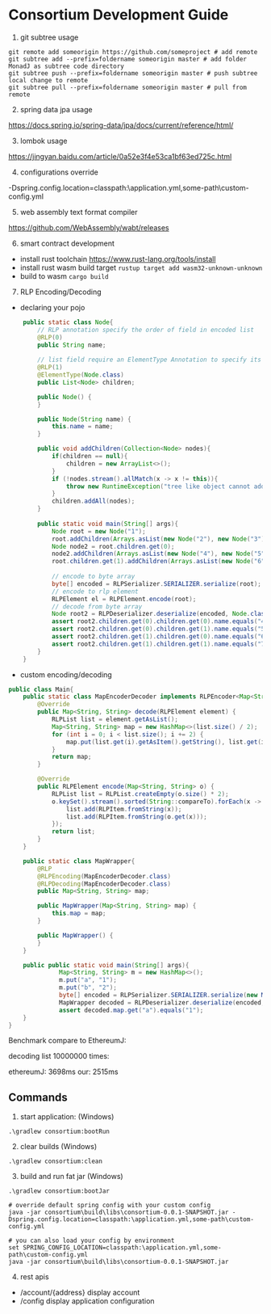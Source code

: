 # Consortium Development Guide

1. git subtree usage

```shell script
git remote add someorigin https://github.com/someproject # add remote
git subtree add --prefix=foldername someorigin master # add folder MonadJ as subtree code directory
git subtree push --prefix=foldername someorigin master # push subtree local change to remote
git subtree pull --prefix=foldername someorigin master # pull from remote 
```

2. spring data jpa usage

https://docs.spring.io/spring-data/jpa/docs/current/reference/html/

3. lombok usage

https://jingyan.baidu.com/article/0a52e3f4e53ca1bf63ed725c.html

4. configurations override

-Dspring.config.location=classpath:\application.yml,some-path\custom-config.yml

5. web assembly text format compiler

https://github.com/WebAssembly/wabt/releases

6. smart contract development

- install rust toolchain https://www.rust-lang.org/tools/install
- install rust wasm build target ```rustup target add wasm32-unknown-unknown``` 
- build to wasm ```cargo build ```

7. RLP Encoding/Decoding

- declaring your pojo

```java
    public static class Node{  
        // RLP annotation specify the order of field in encoded list
        @RLP(0)
        public String name;
    
        // list field require an ElementType Annotation to specify its element type
        @RLP(1)
        @ElementType(Node.class)
        public List<Node> children;

        public Node() {
        }

        public Node(String name) {
            this.name = name;
        }

        public void addChildren(Collection<Node> nodes){
            if(children == null){
                children = new ArrayList<>();
            }
            if (!nodes.stream().allMatch(x -> x != this)){
                throw new RuntimeException("tree like object cannot add self as children");
            }
            children.addAll(nodes);
        }
        
        public static void main(String[] args){
            Node root = new Node("1");
            root.addChildren(Arrays.asList(new Node("2"), new Node("3")));
            Node node2 = root.children.get(0);
            node2.addChildren(Arrays.asList(new Node("4"), new Node("5")));
            root.children.get(1).addChildren(Arrays.asList(new Node("6"), new Node("7")));
    
            // encode to byte array
            byte[] encoded = RLPSerializer.SERIALIZER.serialize(root);
            // encode to rlp element
            RLPElement el = RLPElement.encode(root);
            // decode from byte array
            Node root2 = RLPDeserializer.deserialize(encoded, Node.class);
            assert root2.children.get(0).children.get(0).name.equals("4");
            assert root2.children.get(0).children.get(1).name.equals("5");
            assert root2.children.get(1).children.get(0).name.equals("6");
            assert root2.children.get(1).children.get(1).name.equals("7");            
        }       
    }
```

- custom encoding/decoding

```java
public class Main{
    public static class MapEncoderDecoder implements RLPEncoder<Map<String, String>>, RLPDecoder<Map<String, String>> {
        @Override
        public Map<String, String> decode(RLPElement element) {
            RLPList list = element.getAsList();
            Map<String, String> map = new HashMap<>(list.size() / 2);
            for (int i = 0; i < list.size(); i += 2) {
                map.put(list.get(i).getAsItem().getString(), list.get(i+1).getAsItem().getString());
            }
            return map;
        }

        @Override
        public RLPElement encode(Map<String, String> o) {
            RLPList list = RLPList.createEmpty(o.size() * 2);
            o.keySet().stream().sorted(String::compareTo).forEach(x -> {
                list.add(RLPItem.fromString(x));
                list.add(RLPItem.fromString(o.get(x)));
            });
            return list;
        }
    }

    public static class MapWrapper{
        @RLP
        @RLPEncoding(MapEncoderDecoder.class)
        @RLPDecoding(MapEncoderDecoder.class)
        public Map<String, String> map;

        public MapWrapper(Map<String, String> map) {
            this.map = map;
        }

        public MapWrapper() {
        }
    }

    public public static void main(String[] args){
              Map<String, String> m = new HashMap<>();
              m.put("a", "1");
              m.put("b", "2");
              byte[] encoded = RLPSerializer.SERIALIZER.serialize(new MapWrapper(m));
              MapWrapper decoded = RLPDeserializer.deserialize(encoded, MapWrapper.class);
              assert decoded.map.get("a").equals("1");
    }
}
```

Benchmark compare to EthereumJ:

decoding list 10000000 times: 

ethereumJ: 3698ms 
our: 2515ms


## Commands

1. start application: (Windows) 

```.\gradlew consortium:bootRun```

2. clear builds (Windows) 

```.\gradlew consortium:clean```

3. build and run fat jar (Windows)

```shell script
.\gradlew consortium:bootJar       

# override default spring config with your custom config                     
java -jar consortium\build\libs\consortium-0.0.1-SNAPSHOT.jar -Dspring.config.location=classpath:\application.yml,some-path\custom-config.yml

# you can also load your config by environment
set SPRING_CONFIG_LOCATION=classpath:\application.yml,some-path\custom-config.yml 
java -jar consortium\build\libs\consortium-0.0.1-SNAPSHOT.jar
```  

4. rest apis

- /account/{address} display account 
- /config display application configuration
